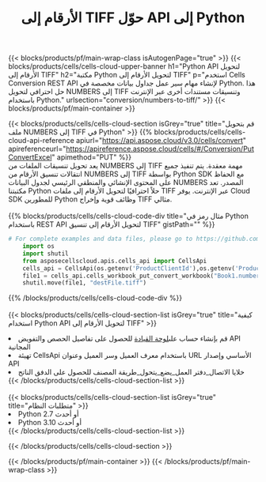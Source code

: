 ﻿---
title:  الأرقام إلى TIFF حوّل API إلى Python
description:  Cloud APIs & SDKs لـ Microsoft Excel & OpenOffice Calc. تحويل جدول البيانات إلى ملف تنسيق آخر.
url: /ar/python/conversion/numbers-to-tiff/
---
{{< blocks/products/pf/main-wrap-class isAutogenPage="true" >}}
{{< blocks/products/cells/cells-cloud-upper-banner h1="Python API لتحويل الأرقام إلى TIFF" h2="مكتبة Python لتحويل الأرقام إلى TIFF" p="استخدم Cells Conversion REST API لإنشاء مهام سير عمل جداول بيانات مخصصة في Python. هذا حل احترافي لتحويل NUMBERS إلى TIFF وتنسيقات مستندات أخرى عبر الإنترنت باستخدام Python." urlsection="conversion/numbers-to-tiff/" >}}
{{< blocks/products/pf/main-container >}}

{{< blocks/products/cells/cells-cloud-section isGrey="true" title="قم بتحويل ملف NUMBERS إلى TIFF في Python" >}}
{{% blocks/products/cells/cells-cloud-api-reference apiurl="https://api.aspose.cloud/v3.0/cells/convert" apireferenceurl="https://apireference.aspose.cloud/cells/#/Conversion/PutConvertExcel" apimethod="PUT" %}}
<br/>
يعد تحويل تنسيقات الملفات من NUMBERS إلى TIFF مهمة معقدة. يتم تنفيذ جميع انتقالات تنسيق الأرقام من NUMBERS إلى TIFF بواسطة Python SDK مع الحفاظ على المحتوى الإنشائي والمنطقي الرئيسي لجدول البيانات NUMBERS المصدر. تعد مكتبتنا Python حلاً احترافيًا لتحويل الأرقام إلى ملفات TIFF عبر الإنترنت. يوفر Cloud SDK للمطورين Python وظائف قوية وإخراج TIFF مثالي.
<br/>
<br/>
{{% blocks/products/cells/cells-cloud-code-div title="مثال رمز في Python باستخدام REST API لتحويل الأرقام إلى تنسيق TIFF" gistPath="" %}}
 
```python
# For complete examples and data files, please go to https://github.com/aspose-cells-cloud/aspose-cells-cloud-python/
    import os
    import shutil
    from asposecellscloud.apis.cells_api import CellsApi
    cells_api = CellsApi(os.getenv('ProductClientId'),os.getenv('ProductClientSecret'))
    file1 = cells_api.cells_workbook_put_convert_workbook("Book1.numbers",format="tiff")
    shutil.move(file1, "destFile.tiff")     
```
 
{{% /blocks/products/cells/cells-cloud-code-div %}}
<br/>
<br/>
{{< blocks/products/cells/cells-cloud-section-list isGrey="true" title="كيفية استخدام Python API لتحويل الأرقام إلى TIFF" >}}
<li> قم بإنشاء حساب على<a href="https://dashboard.aspose.cloud/">لوحة القيادة</a> للحصول على تفاصيل الحصص والتفويض API المجانية</li>
<li>تهيئة CellsApi باستخدام معرف العميل وسر العميل وعنوان URL الأساسي وإصدار API</li>
<li>خلايا الاتصال_دفتر العمل_يضع_يتحول_طريقة المصنف للحصول على الدفق الناتج</li>
{{< /blocks/products/cells/cells-cloud-section-list >}}
<br/>
<br/>
{{< blocks/products/cells/cells-cloud-section-list isGrey="true" title="متطلبات النظام" >}}
<li>Python 2.7 أو أحدث</li>
<li>Python 3.10 أو أحدث</li>
{{< /blocks/products/cells/cells-cloud-section-list >}}

{{< /blocks/products/cells/cells-cloud-section >}}

{{< /blocks/products/pf/main-container >}}
{{< /blocks/products/pf/main-wrap-class >}}
